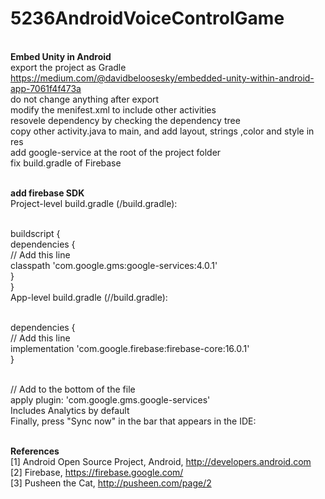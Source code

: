 # 5236AndroidVoiceControlGame
<br> **Embed Unity in Android**
<br> export the project as Gradle https://medium.com/@davidbeloosesky/embedded-unity-within-android-app-7061f4f473a
<br> do not change anything after export
<br> modify the menifest.xml to include other activities
<br> resovele dependency by checking the dependency tree
<br> copy other activity.java to main, and add layout, strings ,color and style in res
<br> add google-service at the root of the project folder
<br> fix build.gradle of Firebase

<br> **add firebase SDK**
<br> Project-level build.gradle (<project>/build.gradle):

<br>buildscript {
 <br> dependencies {
 <br>   // Add this line
    <br> classpath 'com.google.gms:google-services:4.0.1'
 <br>  }
 <br>}
 <br>App-level build.gradle (<project>/<app-module>/build.gradle):

 <br>dependencies {
  <br> // Add this line
  <br> implementation 'com.google.firebase:firebase-core:16.0.1'
 <br>}

 <br>// Add to the bottom of the file
 <br>apply plugin: 'com.google.gms.google-services'
 <br>Includes Analytics by default 
 <br>Finally, press "Sync now" in the bar that appears in the IDE:

<br> **References**
<br> [1] Android Open Source Project, Android, http://developers.android.com
<br> [2] Firebase, https://firebase.google.com/
<br> [3] Pusheen the Cat, http://pusheen.com/page/2
